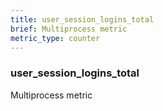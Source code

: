 ```yaml
---
title: user_session_logins_total
brief: Multiprocess metric
metric_type: counter
---
```

### user_session_logins_total

Multiprocess metric